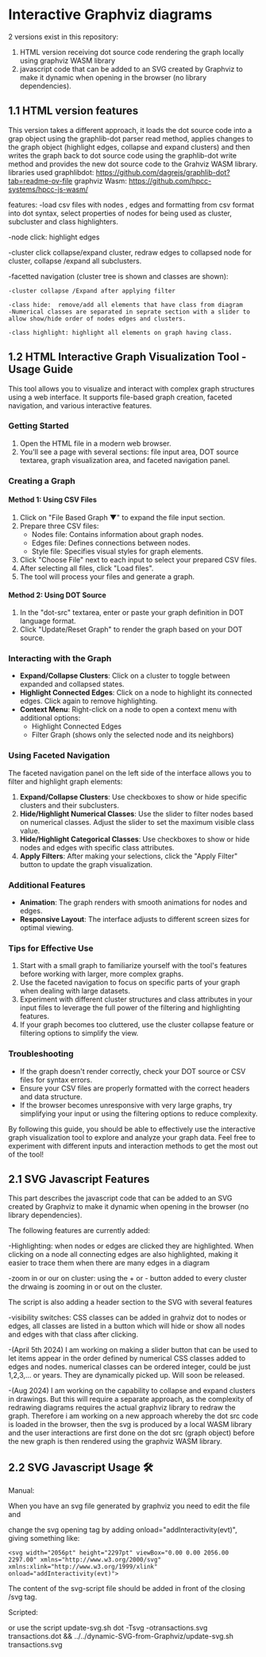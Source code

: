 # Interactive Graphviz diagrams

2 versions exist in this repository:

1. HTML version receiving dot source code rendering the graph locally using graphviz WASM library 
2. javascript code that can be added to an SVG created by Graphviz to make it dynamic when opening in the browser (no library dependencies).

## 1.1 HTML version features
This version takes a different approach, it loads the dot source code into a grap object using the graphlib-dot parser read method, applies changes to the graph object (highlight edges, collapse and expand clusters) and then writes the graph back to dot source code using the graphlib-dot write method and provides the new dot source code to the Grahviz WASM library.
libraries used
graphlibdot: https://github.com/dagrejs/graphlib-dot?tab=readme-ov-file
graphviz Wasm: https://github.com/hpcc-systems/hpcc-js-wasm/

features:
-load csv files with nodes , edges and formatting from csv format into dot syntax, select properties of nodes for being used as cluster, subcluster and class highlighters.

-node click: highlight edges

-cluster click collapse/expand cluster, redraw edges to collapsed node for cluster, collapse /expand all subclusters.

-facetted navigation (cluster tree is shown and classes are shown):

    -cluster collapse /Expand after applying filter
    
    -class hide:  remove/add all elements that have class from diagram
    -Numerical classes are separated in seprate section with a slider to allow show/hide order of nodes edges and clusters.
    
    -class highlight: highlight all elements on graph having class.


## 1.2 HTML Interactive Graph Visualization Tool - Usage Guide

This tool allows you to visualize and interact with complex graph structures using a web interface. It supports file-based graph creation, faceted navigation, and various interactive features.

### Getting Started

1. Open the HTML file in a modern web browser.
2. You'll see a page with several sections: file input area, DOT source textarea, graph visualization area, and faceted navigation panel.

### Creating a Graph

#### Method 1: Using CSV Files

1. Click on "File Based Graph ▼" to expand the file input section.
2. Prepare three CSV files:
   - Nodes file: Contains information about graph nodes.
   - Edges file: Defines connections between nodes.
   - Style file: Specifies visual styles for graph elements.
3. Click "Choose File" next to each input to select your prepared CSV files.
4. After selecting all files, click "Load files".
5. The tool will process your files and generate a graph.

#### Method 2: Using DOT Source

1. In the "dot-src" textarea, enter or paste your graph definition in DOT language format.
2. Click "Update/Reset Graph" to render the graph based on your DOT source.

### Interacting with the Graph

- **Expand/Collapse Clusters**: Click on a cluster to toggle between expanded and collapsed states.
- **Highlight Connected Edges**: Click on a node to highlight its connected edges. Click again to remove highlighting.
- **Context Menu**: Right-click on a node to open a context menu with additional options:
  - Highlight Connected Edges
  - Filter Graph (shows only the selected node and its neighbors)

### Using Faceted Navigation

The faceted navigation panel on the left side of the interface allows you to filter and highlight graph elements:

1. **Expand/Collapse Clusters**: Use checkboxes to show or hide specific clusters and their subclusters.
2. **Hide/Highlight Numerical Classes**: Use the slider to filter nodes based on numerical classes. Adjust the slider to set the maximum visible class value.
3. **Hide/Highlight Categorical Classes**: Use checkboxes to show or hide nodes and edges with specific class attributes.
4. **Apply Filters**: After making your selections, click the "Apply Filter" button to update the graph visualization.

### Additional Features

- **Animation**: The graph renders with smooth animations for nodes and edges.
- **Responsive Layout**: The interface adjusts to different screen sizes for optimal viewing.

### Tips for Effective Use

1. Start with a small graph to familiarize yourself with the tool's features before working with larger, more complex graphs.
2. Use the faceted navigation to focus on specific parts of your graph when dealing with large datasets.
3. Experiment with different cluster structures and class attributes in your input files to leverage the full power of the filtering and highlighting features.
4. If your graph becomes too cluttered, use the cluster collapse feature or filtering options to simplify the view.

### Troubleshooting

- If the graph doesn't render correctly, check your DOT source or CSV files for syntax errors.
- Ensure your CSV files are properly formatted with the correct headers and data structure.
- If the browser becomes unresponsive with very large graphs, try simplifying your input or using the filtering options to reduce complexity.

By following this guide, you should be able to effectively use the interactive graph visualization tool to explore and analyze your graph data. Feel free to experiment with different inputs and interaction methods to get the most out of the tool!

## 2.1 SVG Javascript Features

This part describes the javascript code that can be added to an SVG created by Graphviz to make it dynamic when opening in the browser (no library dependencies).

The following features are currently added:

-Highlighting: when nodes or edges are clicked they are highlighted. When clicking on a node all connecting edges are also highlighted, making it easier to trace them when there are many edges in a diagram

-zoom in or our on cluster: using the + or - button added to every cluster the drwaing is zooming in or out on the cluster.

The script is also adding a header section to the SVG with several features

-visibility switches: CSS classes can be added in grahviz dot to nodes or edges, all classes are listed in a button which will hide or show all nodes and edges with that class after clicking.

-(April 5th 2024) I am working on making a slider button that can be used to let items appear in the order defined by numerical CSS classes added to edges and nodes. numerical classes can be ordered integer, could be just 1,2,3,... or years. They are dynamically picked up. Will soon be released.

-(Aug 2024) I am working on the capability to collapse and expand clusters in drawings. But this will require a separate approach, as the complexity of redrawing diagrams requires the actual graphviz library to redraw the graph. Therefore i am working on a new approach whereby the dot src code is loaded in the browser, then the svg is produced by a local WASM library and the user interactions are first done on the dot src (graph object) before the new graph is then rendered using the graphviz WASM library.

## 2.2 SVG Javascript Usage 🛠️
Manual:

When you have an svg file generated by graphviz you need to edit the file and

change the svg opening tag by adding  onload="addInteractivity(evt)", giving something like:
```
<svg width="2056pt" height="2297pt" viewBox="0.00 0.00 2056.00 2297.00" xmlns="http://www.w3.org/2000/svg" xmlns:xlink="http://www.w3.org/1999/xlink" onload="addInteractivity(evt)">
```
The content of the svg-script file should be added in front of the closing /svg tag.

Scripted:

 or use the script update-svg.sh
 dot -Tsvg -otransactions.svg transactions.dot && ../../dynamic-SVG-from-Graphviz/update-svg.sh transactions.svg
